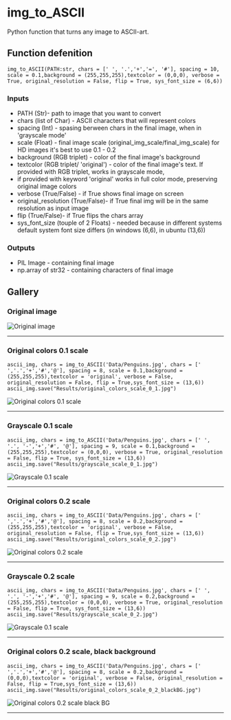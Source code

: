 # img_to_ASCII

Python function that turns any image to ASCII-art.

## Function defenition

```
img_to_ASCII(PATH:str, chars = [' ', '.','+','=', '#'], spacing = 10, scale = 0.1,background = (255,255,255),textcolor = (0,0,0), verbose = True, original_resolution = False, flip = True, sys_font_size = (6,6))
```

### Inputs

+ PATH (Str)- path to image that you want to convert
+ chars (list of Char) - ASCII characters that will represent colors
+ spacing (Int) - spasing berween chars in the final image, when in 'grayscale mode'
+ scale (Float) - final image scale (original_img_scale/final_img_scale) for HD images it's best to use 0.1 - 0.2
+ background (RGB triplet) - color of the final image's background 
+ textcolor (RGB triplet/ 'original') - color of the final image's text. If provided with RGB triplet, works in grayscale mode,  
+ if provided with keyword 'original' works in full color mode, preserving original image colors
+ verbose (True/False) - if True shows final image on screen
+ original_resolution (True/False)- if True final img will be in the same resolution as input image
+ flip (True/False)- if True flips the chars array
+ sys_font_size (touple of 2 Floats) - needed because in different systems default system font size differs (in windows (6,6), in ubuntu (13,6))
 
### Outputs

+ PIL Image - containing final image
+ np.array of str32 - containing characters of final image

## Gallery

### Original image

![Original image](Data/Penguins.jpg)

_________

### Original colors 0.1 scale

```
ascii_img, chars = img_to_ASCII('Data/Penguins.jpg', chars = [' ','.','+','#','@'], spacing = 8, scale = 0.1,background = (255,255,255),textcolor = 'original', verbose = False, original_resolution = False, flip = True,sys_font_size = (13,6))
ascii_img.save("Results/original_colors_scale_0_1.jpg")
```

![Original colors 0.1 scale](Results/original_colors_scale_0_1.jpg)

_________

### Grayscale 0.1 scale

```
ascii_img, chars = img_to_ASCII('Data/Penguins.jpg', chars = [' ', '.', '-','+','#', '@'], spacing = 9, scale = 0.1,background = (255,255,255),textcolor = (0,0,0), verbose = True, original_resolution = False, flip = True, sys_font_size = (13,6))
ascii_img.save("Results/grayscale_scale_0_1.jpg")
```

![Grayscale 0.1 scale](Results/grayscale_scale_0_1.jpg)

_________

### Original colors 0.2 scale

```
ascii_img, chars = img_to_ASCII('Data/Penguins.jpg', chars = [' ','.','+','#','@'], spacing = 8, scale = 0.2,background = (255,255,255),textcolor = 'original', verbose = False, original_resolution = False, flip = True,sys_font_size = (13,6))
ascii_img.save("Results/original_colors_scale_0_2.jpg")
```

![Original colors 0.2 scale](Results/original_colors_scale_0_2.jpg)

_________

### Grayscale 0.2 scale

```
ascii_img, chars = img_to_ASCII('Data/Penguins.jpg', chars = [' ', '.', '-','+','#', '@'], spacing = 9, scale = 0.2,background = (255,255,255),textcolor = (0,0,0), verbose = True, original_resolution = False, flip = True, sys_font_size = (13,6))
ascii_img.save("Results/grayscale_scale_0_2.jpg")
```

![Grayscale 0.1 scale](Results/grayscale_scale_0_2.jpg)

_________

### Original colors 0.2 scale, black background

```
ascii_img, chars = img_to_ASCII('Data/Penguins.jpg', chars = [' ','.','+','#','@'], spacing = 8, scale = 0.2,background = (0,0,0),textcolor = 'original', verbose = False, original_resolution = False, flip = True,sys_font_size = (13,6))
ascii_img.save("Results/original_colors_scale_0_2_blackBG.jpg")
```

![Original colors 0.2 scale black BG](Results/original_colors_scale_0_2_blackBG.jpg)

_________
